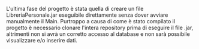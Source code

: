 L'ultima fase del progetto è stata quella di creare un file LibreriaPersonale.jar eseguibile direttamente senza dover avviare manualmente il Main. 
Purtroppo a causa di come è stato compilato il progetto è necessario clonare l'intera repository prima di eseguire il file .jar, altrimenti non si avrà un corretto accesso al database e non sarà possibile visualizzare e/o inserire dati.
